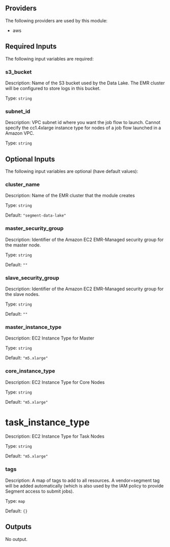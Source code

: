 ## Providers

The following providers are used by this module:

- aws

## Required Inputs

The following input variables are required:

### s3\_bucket

Description: Name of the S3 bucket used by the Data Lake. The EMR cluster will be configured to store logs in this bucket.

Type: `string`

### subnet\_id

Description: VPC subnet id where you want the job flow to launch. Cannot specify the cc1.4xlarge instance type for nodes of a job flow launched in a Amazon VPC.

Type: `string`

## Optional Inputs

The following input variables are optional (have default values):

### cluster\_name

Description: Name of the EMR cluster that the module creates

Type: `string`

Default: `"segment-data-lake"`

### master\_security\_group

Description: Identifier of the Amazon EC2 EMR-Managed security group for the master node.

Type: `string`

Default: `""`

### slave\_security\_group

Description: Identifier of the Amazon EC2 EMR-Managed security group for the slave nodes.

Type: `string`

Default: `""`

### master_instance_type

Description: EC2 Instance Type for Master

Type: `string`

Default: `"m5.xlarge"`

### core_instance_type

Description: EC2 Instance Type for Core Nodes

Type: `string`

Default: `"m5.xlarge"`

# task_instance_type

Description: EC2 Instance Type for Task Nodes

Type: `string`

Default: `"m5.xlarge"`

### tags

Description: A map of tags to add to all resources. A vendor=segment tag will be added automatically (which is also used by the IAM policy to provide Segment access to submit jobs).

Type: `map`

Default: `{}`

## Outputs

No output.

